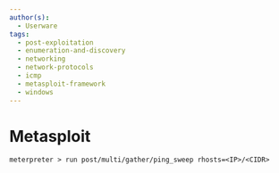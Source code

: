 ```yaml
---
author(s):
  - Userware
tags:
  - post-exploitation
  - enumeration-and-discovery
  - networking
  - network-protocols
  - icmp
  - metasploit-framework
  - windows
---
```

# Metasploit

```
meterpreter > run post/multi/gather/ping_sweep rhosts=<IP>/<CIDR>
```